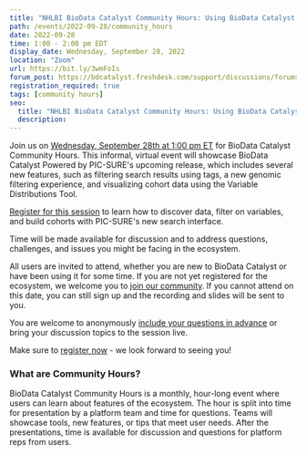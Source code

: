 ```yaml
---
title: "NHLBI BioData Catalyst Community Hours: Using BioData Catalyst Powered by PIC-SURE's New Search Interface"
path: /events/2022-09-28/community_hours
date: 2022-09-28
time: 1:00 - 2:00 pm EDT
display_date: Wednesday, September 28, 2022
location: "Zoom"
url: https://bit.ly/3wmFoIs
forum_post: https://bdcatalyst.freshdesk.com/support/discussions/forums/60000122778
registration_required: true
tags: [community hours]
seo:
  title: "NHLBI BioData Catalyst Community Hours: Using BioData Catalyst Powered by PIC-SURE's New Search Interface"
  description:
---
```


Join us on [Wednesday, September 28th at 1:00 pm ET](https://bit.ly/3wmFoIs) for BioData Catalyst Community Hours. This informal, virtual event  will showcase BioData Catalyst Powered by PIC-SURE's upcoming release, which includes several new features, such as filtering search results using tags, a new genomic filtering experience, and visualizing cohort data using the Variable Distributions Tool.

[Register for this session](https://bit.ly/3wmFoIs) to learn how to discover data, filter on variables, and build cohorts with PIC-SURE's new search interface.

Time will be made available for discussion and to address questions, challenges, and issues you might be facing in the ecosystem.

All users are invited to attend, whether you are new to BioData Catalyst or have been using it for some time. If you are not yet registered for the ecosystem, we welcome you to [join our community](https://biodatacatalyst.nhlbi.nih.gov/contact/ecosystem). If you cannot attend on this date, you can still sign up and the recording and slides will be sent to you.

You are welcome to anonymously [include your questions in advance](https://forms.gle/JpNWQbLXoxzro5zi9) or bring your discussion topics to the session live.

Make sure to [register now](https://bit.ly/3wmFoIs) - we look forward to seeing you!

### What are Community Hours?

BioData Catalyst Community Hours is a monthly, hour-long event where users can learn about features of the ecosystem. The hour is split into time for presentation by a platform team and time for questions. Teams will showcase tools, new features, or tips that meet user needs. After the presentations, time is available for discussion and questions for platform reps from users.